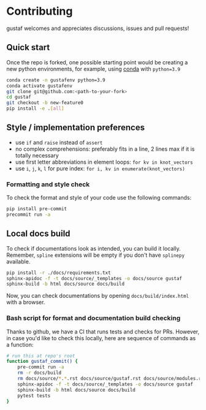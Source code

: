 # Contributing
gustaf welcomes and appreciates discussions, issues and pull requests!

## Quick start
Once the repo is forked, one possible starting point would be creating a new python environments, for example, using [conda](https://docs.conda.io/en/latest/miniconda.html) with `python=3.9`
```bash
conda create -n gustafenv python=3.9
conda activate gustafenv
git clone git@github.com:<path-to-your-fork>
cd gustaf
git checkout -b new-feature0
pip install -e .[all]
```

## Style / implementation preferences
- use `if` and `raise` instead of `assert`
- no complex comprehensions: preferably fits in a line, 2 lines max if it is totally necessary
- use first letter abbreviations in element loops:  `for kv in knot_vectors`
- use `i`, `j`, `k`, `l` for pure index: `for i, kv in enumerate(knot_vectors)`


### Formatting and style check
To check the format and style of your code use the following commands:
```bash
pip install pre-commit
precommit run -a
```

## Local docs build
To check if documentations look as intended, you can build it locally.
Remember, `spline` extensions will be empty if you don't have `splinepy` available.
```bash
pip install -r ./docs/requirements.txt
sphinx-apidoc -f -t docs/source/_templates -o docs/source gustaf
sphinx-build -b html docs/source docs/build
```
Now, you can check documentations by opening `docs/build/index.html` with a browser.


### Bash script for format and documentation build checking
Thanks to github, we have a CI that runs tests and checks for PRs.
However, in case you'd like to check this locally, here are sequence of commands as a function:
```bash
# run this at repo's root
function gustaf_commit() {
    pre-commit run -a
    rm -r docs/build
    rm docs/source/*.*.rst docs/source/gustaf.rst docs/source/modules.rst
    sphinx-apidoc -f -t docs/source/_templates -o docs/source gustaf
    sphinx-build -b html docs/source docs/build
    pytest tests
}
```
